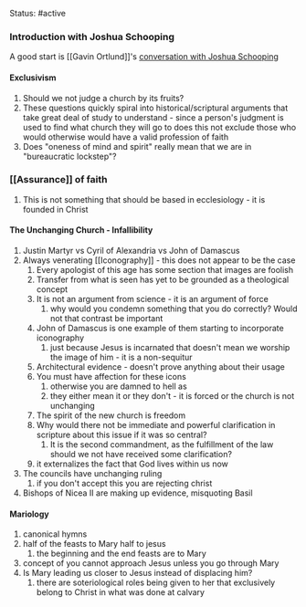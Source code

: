 Status: #active 
### Introduction with Joshua Schooping
A good start is [[Gavin Ortlund]]'s [conversation with Joshua Schooping](https://www.youtube.com/watch?v=Ft4p2h6fTOM&t=759s&ab_channel=TruthUnites)
#### Exclusivism
1. Should we not judge a church by its fruits?
2. These questions quickly spiral into historical/scriptural arguments that take great deal of study to understand - since a person's judgment is used to find what church they will go to does this not exclude those who would otherwise would have a valid profession of faith
3. Does "oneness of mind and spirit" really mean that we are in "bureaucratic lockstep"?

### [[Assurance]] of faith
1. This is not something that should be based in ecclesiology - it is founded in Christ

#### The Unchanging Church - Infallibility
1. Justin Martyr vs Cyril of Alexandria vs John of Damascus
2. Always venerating [[Iconography]] - this does not appear to be the case 
	1. Every apologist of this age has some section that images are foolish
	2. Transfer from what is seen has yet to be grounded as a theological concept
	3. It is not an argument from science - it is an argument of force
		1. why would you condemn something that you do correctly? Would not that contrast be important
	4. John of Damascus is one example of them starting to incorporate iconography
		1. just because Jesus is incarnated that doesn't mean we worship the image of him - it is a non-sequitur 
	5. Architectural evidence - doesn't prove anything about their usage
	6. You must have affection for these icons
		1. otherwise you are damned to hell as 
		2. they either mean it or they don't - it is forced or the church is not unchanging
	7. The spirit of the new church is freedom
	8. Why would there not be immediate and powerful clarification in scripture about this issue if it was so central?
		1. It is the second commandment, as the fulfillment of the law should we not have received some clarification?
	9. it externalizes the fact that God lives within us now
3. The councils have unchanging ruling 
	1. if you don't accept this you are rejecting christ
4. Bishops of Nicea II are making up evidence, misquoting Basil
#### Mariology
1. canonical hymns 
2. half of the feasts to Mary half to jesus
	1. the beginning and the end feasts are to Mary
3. concept of you cannot approach Jesus unless you go through Mary
4. Is Mary leading us closer to Jesus instead of displacing him?
	1. there are soteriological roles being given to her that exclusively belong to Christ in what was done at calvary
